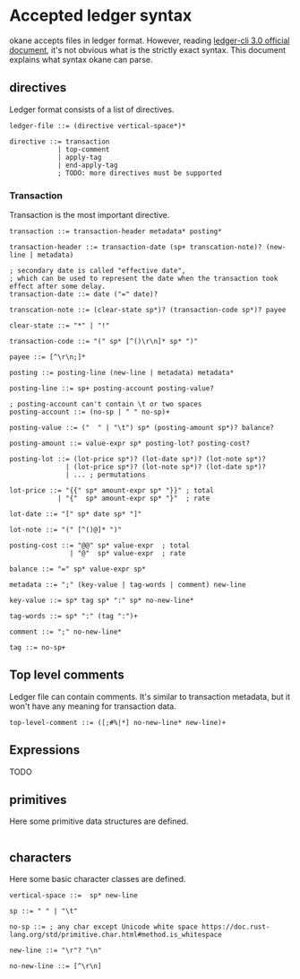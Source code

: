 # Accepted ledger syntax

okane accepts files in ledger format. However, reading [ledger-cli 3.0 official document](https://www.ledger-cli.org/3.0/doc/ledger3.html), it's not obvious what is the strictly exact syntax. This document explains what syntax okane can parse.

## directives

Ledger format consists of a list of directives.

```ebnf
ledger-file ::= (directive vertical-space*)*

directive ::= transaction
            | top-comment
            | apply-tag
            | end-apply-tag
            ; TODO: more directives must be supported
```

### Transaction

Transaction is the most important directive.

```ebnf
transaction ::= transaction-header metadata* posting*

transaction-header ::= transaction-date (sp+ transcation-note)? (new-line | metadata)

; secondary date is called "effective date",
; which can be used to represent the date when the transaction took effect after some delay.
transaction-date ::= date ("=" date)?

transcation-note ::= (clear-state sp*)? (transaction-code sp*)? payee

clear-state ::= "*" | "!"

transaction-code ::= "(" sp* [^()\r\n]* sp* ")"

payee ::= [^\r\n;]*

posting ::= posting-line (new-line | metadata) metadata*

posting-line ::= sp+ posting-account posting-value?

; posting-account can't contain \t or two spaces
posting-account ::= (no-sp | " " no-sp)+

posting-value ::= ("  " | "\t") sp* (posting-amount sp*)? balance?

posting-amount ::= value-expr sp* posting-lot? posting-cost?

posting-lot ::= (lot-price sp*)? (lot-date sp*)? (lot-note sp*)?
              | (lot-price sp*)? (lot-note sp*)? (lot-date sp*)?
              | ... ; permutations

lot-price ::= "{{" sp* amount-expr sp* "}}" ; total
            | "{"  sp* amount-expr sp* "}"  ; rate

lot-date ::= "[" sp* date sp* "]"

lot-note ::= "(" [^()@]* ")"

posting-cost ::= "@@" sp* value-expr  ; total
               | "@"  sp* value-expr  ; rate

balance ::= "=" sp* value-expr sp*

metadata ::= ";" (key-value | tag-words | comment) new-line

key-value ::= sp* tag sp* ":" sp* no-new-line*

tag-words ::= sp* ":" (tag ":")+

comment ::= ";" no-new-line*

tag ::= no-sp+
```

## Top level comments

Ledger file can contain comments. It's similar to transaction metadata,
but it won't have any meaning for transaction data.

```ebnf
top-level-comment ::= ([;#%|*] no-new-line* new-line)+
```

## Expressions

TODO

## primitives

Here some primitive data structures are defined.

```ebnf
```

## characters

Here some basic character classes are defined.

```ebnf
vertical-space ::=  sp* new-line

sp ::= " " | "\t"

no-sp ::= ; any char except Unicode white space https://doc.rust-lang.org/std/primitive.char.html#method.is_whitespace

new-line ::= "\r"? "\n"

no-new-line ::= [^\r\n]
```